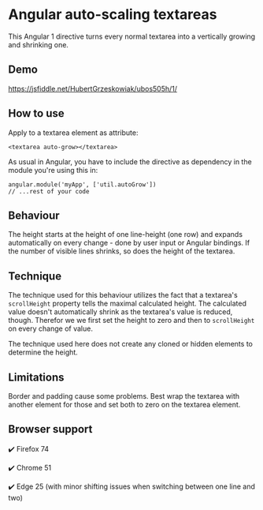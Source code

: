 # Angular auto-scaling textareas
This Angular 1 directive turns every normal textarea into a vertically growing and shrinking one.

## Demo
https://jsfiddle.net/HubertGrzeskowiak/ubos505h/1/

## How to use
Apply to a textarea element as attribute:

    <textarea auto-grow></textarea>

As usual in Angular, you have to include the directive as dependency in the module you're using this in:

    angular.module('myApp', ['util.autoGrow'])
    // ...rest of your code

## Behaviour
The height starts at the height of one line-height (one row) and expands automatically on every change - done by user input or Angular bindings. If the number of visible lines shrinks, so does the height of the textarea.

## Technique
The technique used for this behaviour utilizes the fact that a textarea's `scrollHeight` property tells the maximal calculated height. The calculated value doesn't automatically shrink as the textarea's value is reduced, though. Therefor we we first set the height to zero and then to `scrollHeight` on every change of value.

The technique used here does not create any cloned or hidden elements to determine the height.

## Limitations
Border and padding cause some problems. Best wrap the textarea with another element for those and set both to zero on the textarea element.

## Browser support
✔️ Firefox 74

✔️ Chrome 51

✔️ Edge 25 (with minor shifting issues when switching between one line and two)
